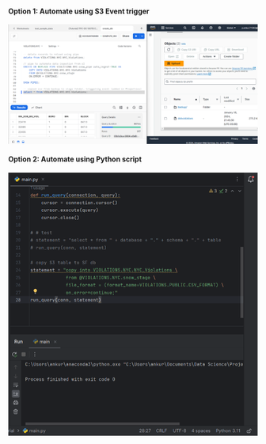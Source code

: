 #### Option 1: Automate using S3 Event trigger
<p><img src="https://github.com/ankur715/Snowflake/blob/main/Violations/NYC/pics/snowpipe_s3_event_automate.png"></p>

#### Option 2: Automate using Python script  
<p><img src="https://github.com/ankur715/Snowflake/blob/main/Violations/NYC/pics/copy_py.png"></p>
